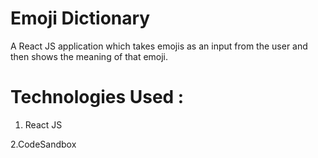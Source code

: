 # Emoji Dictionary


A React JS application which takes emojis as an input from the user and then shows the meaning of that emoji.



# Technologies Used :


1. React JS

2.CodeSandbox
